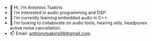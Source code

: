 - 👋 Hi, I’m Antonios Tsakiris
- 👀 I’m interested in audio programming and DSP.
- 🌱 I’m currently learning embedded audio in C++.
- 💞️ I’m looking to collaborate on audio tools, hearing aids, headpones active noise cancellation.
- 📫 Email: anthonytsakiris98@gmail.com.

<!---
Tsakiris98/Tsakiris98 is a ✨ special ✨ repository because its `README.md` (this file) appears on your GitHub profile.
You can click the Preview link to take a look at your changes.
--->
